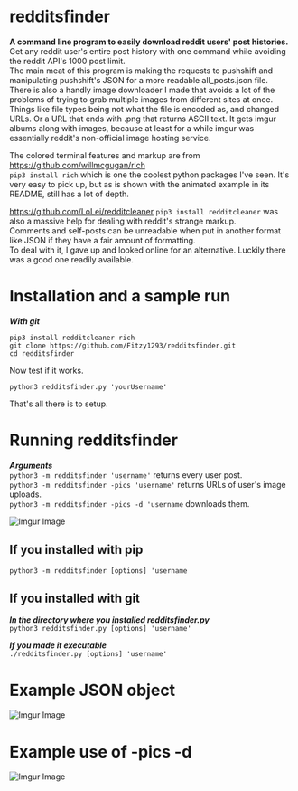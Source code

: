 # redditsfinder 
**A command line program to easily download reddit users' post histories.** \
Get any reddit user's entire post history with one command while avoiding the reddit API's 1000 post limit. \
The main meat of this program is making the requests to pushshift and manipulating pushshift's JSON for a more readable all_posts.json file. \
There is also a handly image downloader I made that avoids a lot of the problems of trying to grab multiple images from different sites at once. Things like file types being not what the file is encoded as, and changed URLs. Or a URL that ends with .png that returns ASCII text. It gets imgur albums along with images, because at least for a while imgur was essentially reddit's non-official image hosting service. 

The colored terminal features and markup are from https://github.com/willmcgugan/rich \
`pip3 install rich` which is one the coolest python packages I've seen. It's very easy to pick up, but as is shown with the animated example in its README, still has a lot of depth.  

https://github.com/LoLei/redditcleaner `pip3 install redditcleaner` was also a massive help for dealing with reddit's strange markup. \
Comments and self-posts can be unreadable when put in another format like JSON if they have a fair amount of formatting. \
To deal with it, I gave up and looked online for an alternative. Luckily there was a good one readily available.

# Installation and a sample run
***With git***
```
pip3 install redditcleaner rich
git clone https://github.com/Fitzy1293/redditsfinder.git
cd redditsfinder
```
Now test if it works. 

```
python3 redditsfinder.py 'yourUsername'
```
That's all there is to setup. 


# Running redditsfinder

***Arguments***\
`python3 -m redditsfinder 'username'` returns every user post.\
`python3 -m redditsfinder -pics 'username'` returns URLs of user's image uploads.\
`python3 -m redditsfinder -pics -d 'username` downloads them.

![Imgur Image](https://i.imgur.com/t0hR7Oc.png) 

## If you installed with pip
`python3 -m redditsfinder [options] 'username`

## If you installed with git

***In the directory where you installed redditsfinder.py***\
`python3 redditsfinder.py [options] 'username'` 

***If you made it executable***\
`./redditsfinder.py [options] 'username'` 



# Example JSON object
![Imgur Image](https://i.imgur.com/yHR87rG.png)

# Example use of -pics -d
![Imgur Image](https://i.imgur.com/1bMuKlV.png)

